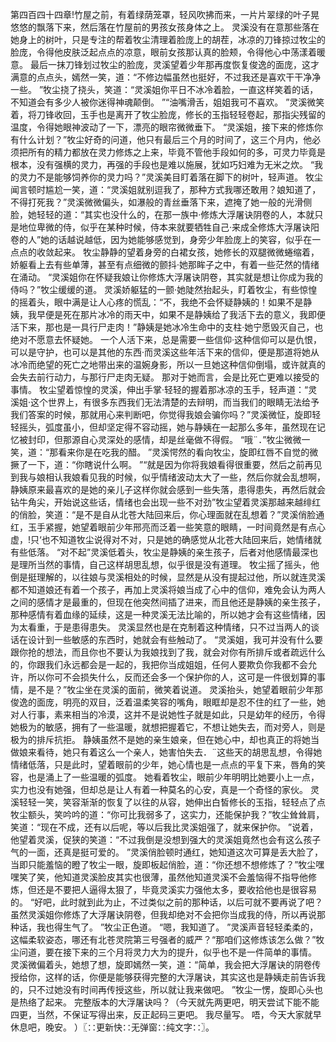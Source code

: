 第四百四十四章!竹屋之前，有着绿荫笼罩，轻风吹拂而来，一片片翠绿的叶子晃悠悠的飘落下来，然后落在竹屋前的男孩女孩身体之上。
灵溪没有在意那些落在她身上的树叶，只是专注的帮着牧尘清理着脸庞上的胡茬，冰凉的刀锋掠过牧尘的脸庞，令得他皮肤泛起点点的凉意，眼前女孩那认真的脸颊，令得他心中荡漾着暖意。
最后一抹刀锋划过牧尘的脸庞，灵溪望着少年那再度恢复俊逸的面庞，这才满意的点点头，嫣然一笑，道：“不修边幅虽然也挺好，不过我还是喜欢干干净净一些。
”牧尘挠了挠头，笑道：“灵溪姐你平日不冰冷着脸，一直这样笑着的话，不知道会有多少人被你迷得神魂颠倒。
”“油嘴滑舌，姐姐我可不喜欢。
”灵溪微笑着，将刀锋收回，玉手也是离开了牧尘脸庞，修长的玉指轻轻卷起，那指尖残留的温度，令得她眼神波动了一下，漂亮的眼帘微微垂下。
“灵溪姐，接下来的修炼你有什么计划？”牧尘好奇的问道，他只有最后三个月的时间了，这三个月内，他必须把所有的精力都放在灵力修炼之上来，毕竟不管他手段如何的多，可灵力毕竟是根本，没有强横的灵力，再强的手段也是难以施展，犹如巧妇难为无米之炊。
“我的灵力不是能够饲养你的灵力吗？”灵溪美目盯着落在脚下的树叶，轻声道。
牧尘闻言顿时尴尬一笑，道：“灵溪姐就别逗我了，那种方式我哪还敢用？娘知道了，不得打死我？”灵溪微微偏头，如瀑般的青丝垂落下来，遮掩了她一般的光滑侧脸，她轻轻的道：“其实也没什么的，在那一族中·修炼大浮屠诀阴卷的人，本就只是地位卑微的侍，似乎在某种时候，侍本来就要牺牲自己·来成全修炼大浮屠诀阳卷的人”她的话越说越低，因为她能够感觉到，身旁少年脸庞上的笑容，似乎在一点点的收敛起来。
牧尘静静的望着身旁的白裙女孩，她修长的双腿微微蜷缩着，娇躯看上去有些单薄，甚至有点细微的颤抖·她那眸子之中，有着一些茫然的情绪在涌动。
“灵溪姐你在怀疑我娘让你修炼大浮屠诀阴卷，其实就是想让你成为我的侍吗？”牧尘缓缓的道。
灵溪娇躯猛的一颤·她陡然抬起头，盯着牧尘，有些惊惶的摇着头，眼中满是让人心疼的慌乱：“不，我绝不会怀疑静姨的！如果不是静姨，我早便是死在那片冰冷的雨天中，如果不是静姨给了我活下去的意义，我即便活下来，那也是一具行尸走肉！”静姨是她冰冷生命中的支柱·她宁愿毁灭自己，也绝对不愿意去怀疑她。
一个人活下来，总是需要一些信仰·这种信仰可以是仇恨，可以是守护，也可以是其他的东西·而灵溪这些年活下来的信仰，便是那道将她从冰冷而绝望的死亡之地带出来的温婉身影，所以一旦她这种信仰倒塌，或许就真的会失去前行动力，与那行尸走肉无疑。
那对于她而言，会是比死亡更难以接受的事情。
牧尘望着惊惶的灵溪，伸出手掌·轻轻的握着那冰凉的玉手，轻声道：“灵溪姐·这个世界上，有很多东西我们无法清楚的去辩明，而当我们的眼睛无法给予我们答案的时候，那就用心来判断吧，你觉得我娘会骗你吗？”灵溪微怔，旋即轻轻摇头，弧度虽小，但却坚定得不容动摇，她与静姨在一起那么多年，虽然现在记忆被封印，但那源自心灵深处的感情，却是丝毫做不得假。
“哦¨．”牧尘微微一笑，道：“那看来你是在吃我的醋。
”灵溪愕然的看向牧尘，旋即红唇不自觉的微撅了一下，道：“你瞎说什么啊。
”“就是因为你将我娘看得很重要，然后之前再见到我与娘相认我娘看见我的时候，似乎情绪波动太大了一些，然后你就会乱想啊，静姨原来最喜欢的是她的亲儿子这样你就会感到一些失落，患得患失，再然后就会钻牛角尖，开始说这些话，情绪也会出现一些不对劲”牧尘望着灵溪那越来越绯红的俏脸，笑道：“是不是自从北苍大陆回来后，你心理面就在乱想着？”灵溪俏脸通红，玉手紧握，她望着眼前少年邢亮而泛着一些笑意的眼睛，一时间竟然是有点心虚，!只‘也不知道牧尘说得对不对，只是她的确感觉从北苍大陆回来后，她情绪就有些低落。
“对不起”灵溪低着头，牧尘是静姨的亲生孩子，后者对他感情最深也是理所当然的事情，自己这样胡思乱想，似乎很是没有道理。
牧尘摇了摇头，他倒是挺理解的，以往娘与灵溪相处的时候，显然是从没有提起过他，所以就连灵溪都不知道娘还有着一个孩子，再加上灵溪将娘当成了心中的信仰，难免会认为两人之间的感情才是最重的，但现在他突然间插了进来，而且他还是静姨的亲生孩子，那种感情有着血缘的延续，这是一种灵溪无法比喻的，所以她才会有这些情绪，因为太看重，于是患得患失。
灵溪显然也是在克制着这种情绪，只不过当两人的谈话在设计到一些敏感的东西时，她就会有些触动了。
“灵溪姐，我可并没有什么要跟你抢的想法，而且你也不要认为我娘找到了我，就会对你有所排斥或者疏远什么的，你跟我们永远都会是一起的，我把你当成姐姐，任何人要欺负你我都不会允许，所以你可不会损失什么，反而还会多一个保护你的人，这可是一件很划算的事情，是不是？”牧尘坐在灵溪的面前，微笑着说道。
灵溪抬头，她望着眼前少年那俊逸的面庞，明亮的双目，泛着温柔笑容的嘴角，眼眶却是忍不住的红了一些，她对人行事，素来相当的冷漠，这并不是说她性子就是如此，只是幼年的经历，令得她极为的敏感，拥有了一些温暖，就想把握着它，不想让她失去，而对旁人，则是极为的排斥抗拒。
静姨虽然不是她的亲生娘亲，但在她心中，却也真正的将她当做娘来看待，她只有着这么一个亲人，她害怕失去．¨这些天的胡思乱想，令得她情绪低落，只是此时，望着眼前的少年，她心情也是一点点的平复下来，唇角的笑容，也是涌上了一些温暖的弧度。
她看着牧尘，眼前少年明明比她要小上一点，实力也没有她强，但却总是让人有着一种莫名的心安，真是一个奇怪的家伙。
灵溪轻轻一笑，笑容渐渐的恢复了以往的从容，她伸出白皙修长的玉指，轻轻点了点牧尘额头，笑吟吟的道：“你可比我弱多了，这实力，还能保护我？”牧尘耸耸肩，笑道：“现在不成，还有以后呢，等以后我比灵溪姐强了，就来保护你。
”说着，他望着灵溪，促狭的笑道：“不过我倒是没想到强大的灵溪姐竟然也会有这么孩子气的一面，还真是挺可爱的。
”灵溪俏脸顿时通红，她知道这次可算是丢大脸了，当即只能羞恼的瞪了牧尘一眼，旋即板起俏脸，道：“你还想不想修炼了？”牧尘嘿嘿笑了笑，他知道灵溪脸皮其实也很薄，虽然他知道灵溪不会羞恼得不指导他修炼，但还是不要把人逼得太狠了，毕竟灵溪实力强他太多，要收拾他也是很容易的。
“好吧，此时就到此为止，不过类似之前的那种话，以后可就不要再说了吧？虽然灵溪姐你修炼了大浮屠诀阴卷，但我却绝对不会把你当成我的侍，所以再说那种话，我也得生气了。
”牧尘正色道。
“嗯，我知道了。
”灵溪声音轻轻柔柔的，这幅柔软姿态，哪还有北苍灵院第三号强者的威严？“那咱们这修炼该怎么做？”牧尘问道，要在接下来的三个月将灵力大为的提升，似乎也不是一件简单的事情。
灵溪微偏着头，她想了想，旋即嫣然一笑，道：“简单，我会把大浮屠诀的阴卷传授给你，这样的话，你便是能够获得完整的大浮屠诀，其实这也是静姨走前告诉我的，只不过她没有时间再传授这些，所以就让我来做吧。
”牧尘一愣，旋即心头也是热络了起来。
完整版本的大浮屠诀吗？（今天就先两更吧，明天尝试下能不能四更，当然，不保证写得出来，反正起码三更吧。
我尽量写。
唔，今天大家就早休息吧，晚安。
）〖∷更新快∷无弹窗∷纯文字∷〗。
